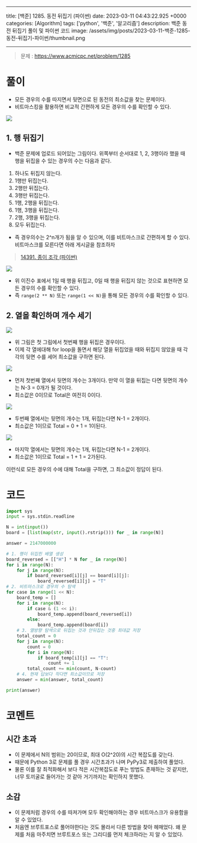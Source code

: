 

---
title: [백준] 1285. 동전 뒤집기 (파이썬)
date: 2023-03-11 04:43:22.925 +0000
categories: [Algorithm]
tags: ['python', '백준', '알고리즘']
description: 백준 동전 뒤집기 풀이 및 파이썬 코드
image: /assets/img/posts/2023-03-11-백준-1285-동전-뒤집기-파이썬/thumbnail.png

---

> 문제 : https://www.acmicpc.net/problem/1285

# 풀이

- 모든 경우의 수를 따지면서 뒷면으로 된 동전의 최소값을 찾는 문제이다.
- 비트마스킹을 활용하면 비교적 간편하게 모든 경우의 수를 확인할 수 있다.

![](/assets/img/posts/2023-03-11-백준-1285-동전-뒤집기-파이썬/img0.png)

## 1. 행 뒤집기

- 백준 문제에 업로드 되어있는 그림이다. 위쪽부터 순서대로 1, 2, 3행이라 했을 때 행을 뒤집을 수 있는 경우의 수는 다음과 같다.

1. 하나도 뒤집지 않는다.
2. 1행만 뒤집는다.
3. 2행만 뒤집는다.
4. 3행만 뒤집는다.
5. 1행, 2행을 뒤집는다.
6. 1행, 3행을 뒤집는다.
7. 2행, 3행을 뒤집는다.
8. 모두 뒤집는다.

- 즉 경우의수는 2^n개가 됨을 알 수 있으며, 이를 비트마스크로 간편하게 할 수 있다.
비트마스크를 모른다면 아래 게시글을 참조하자

> [14391. 종이 조각 (파이썬)](https://velog.io/@cjkangme/%EB%B0%B1%EC%A4%80-14391.-%EC%A2%85%EC%9D%B4-%EC%A1%B0%EA%B0%81-%ED%8C%8C%EC%9D%B4%EC%8D%AC)

![](/assets/img/posts/2023-03-11-백준-1285-동전-뒤집기-파이썬/img1.png)

- 위 이진수 표에서 1일 때 행을 뒤집고, 0일 때 행을 뒤집지 않는 것으로 표현하면 모든 경우의 수를 확인할 수 있다.
- 즉 `range(2 ** N)` 또는 `range(1 << N)`을 통해 모든 경우의 수를 확인할 수 있다.

## 2. 열을 확인하며 개수 세기

![](/assets/img/posts/2023-03-11-백준-1285-동전-뒤집기-파이썬/img2.png)

- 위 그림은 첫 그림에서 첫번째 행을 뒤집은 경우이다.
- 이제 각 열에대해 for loop을 돌면서 해당 열을 뒤집었을 때와 뒤집지 않았을 때 각각의 뒷면 수를 세어 최소값을 구하면 된다.

![](/assets/img/posts/2023-03-11-백준-1285-동전-뒤집기-파이썬/img3.png)

- 먼저 첫번째 열에서 뒷면의 개수는 3개이다. 만약 이 열을 뒤집는 다면 뒷면의 개수는 N-3 = 0개가 될 것이다. 
- 최소값은 0이므로 Total은 여전히 0이다.

![](/assets/img/posts/2023-03-11-백준-1285-동전-뒤집기-파이썬/img4.png)

- 두번째 열에서는 뒷면의 개수는 1개, 뒤집는다면 N-1 = 2개이다.
- 최소값은 1이므로 Total = 0 + 1 = 1이된다.

![](/assets/img/posts/2023-03-11-백준-1285-동전-뒤집기-파이썬/img5.png)

- 마지막 열에서는 뒷면의 개수는 1개, 뒤집는다면 N-1 = 2개이다.
- 최소값은 1이므로 Total = 1 + 1 = 2가된다.


이런식로 모든 경우의 수에 대해 Total을 구하면, 그 최소값이 정답이 된다.

# 코드

```python
import sys
input = sys.stdin.readline

N = int(input())
board = [list(map(str, input().rstrip())) for _ in range(N)]

answer = 2147000000

# 1. 행이 뒤집힌 배열 생성
board_reversed = [["H"] * N for _ in range(N)]
for i in range(N):
    for j in range(N):
        if board_reversed[i][j] == board[i][j]:
            board_reversed[i][j] = "T"
# 2. 비트마스크로 경우의 수 탐색
for case in range(1 << N):
    board_temp = []
    for i in range(N):
        if case & (1 << i):
            board_temp.append(board_reversed[i])
        else:
            board_temp.append(board[i])
    # 3. 열방향 탐색으로 뒤집는 것과 안뒤집는 것중 최대값 저장
    total_count = 0
    for j in range(N):
        count = 0
        for i in range(N):
            if board_temp[i][j] == "T":
                count += 1
        total_count += min(count, N-count)
    # 4. 현재 답보다 작다면 최소값이므로 저장
    answer = min(answer, total_count)

print(answer)
```

# 코멘트

## 시간 초과

- 이 문제에서 N의 범위는 20이므로, 최대 O(2^20)의 시간 복잡도를 갖는다.
- 때문에 Python 3로 문제를 풀 경우 시간초과가 나며 PyPy3로 제출하여 풀었다.
- 물론 이를 잘 최적화해서 보다 적은 시간복잡도로 푸는 방법도 존재하는 것 같지만, 너무 토끼굴로 들어가는 것 같아 거기까지는 확인하지 못했다.

## 소감

- 이 문제처럼 경우의 수를 따져가며 모두 확인해야하는 경우 비트마스크가 유용함을 알 수 있었다.
- 처음엔 브루트포스로 풀어야한다는 것도 몰라서 다른 방법을 찾아 헤매었다. 왜 문제를 처음 마주치면 브루트포스 또는 그리디를 먼저 체크하라는 지 알 수 있었다.

        